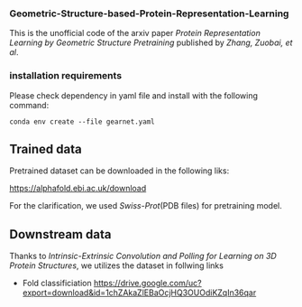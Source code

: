 ### Geometric-Structure-based-Protein-Representation-Learning

This is the unofficial code of the arxiv paper *Protein Representation Learning by Geometric Structure Pretraining* published by *Zhang, Zuobai, et al*.

### installation requirements
Please check dependency in yaml file and install with the following command:

    conda env create --file gearnet.yaml

## Trained data 

Pretrained dataset can be downloaded in the following liks:

  https://alphafold.ebi.ac.uk/download
  
For the clarification, we used *Swiss-Prot*(PDB files) for pretraining model.

## Downstream data 
Thanks to *Intrinsic-Extrinsic Convolution and Polling for Learning on 3D Protein Structures*, we utilizes the dataset in follwing links
* Fold classificiation 
https://drive.google.com/uc?export=download&id=1chZAkaZlEBaOcjHQ3OUOdiKZqIn36qar

